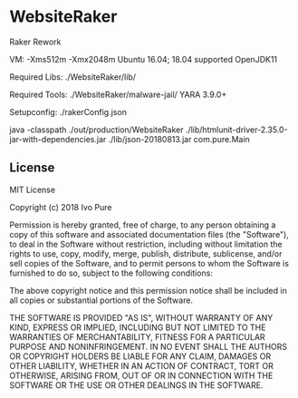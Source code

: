 # WebsiteRaker

Raker Rework

VM: -Xms512m -Xmx2048m
Ubuntu 16.04; 18.04 supported
OpenJDK11

Required Libs:
./WebsiteRaker/lib/

Required Tools:
./WebsiteRaker/malware-jail/
YARA 3.9.0+

Setupconfig: ./rakerConfig.json


java -classpath
./out/production/WebsiteRaker
./lib/htmlunit-driver-2.35.0-jar-with-dependencies.jar
./lib/json-20180813.jar
com.pure.Main


## License ##

MIT License

Copyright (c) 2018 Ivo Pure

Permission is hereby granted, free of charge, to any person obtaining a copy
of this software and associated documentation files (the "Software"), to deal
in the Software without restriction, including without limitation the rights
to use, copy, modify, merge, publish, distribute, sublicense, and/or sell
copies of the Software, and to permit persons to whom the Software is
furnished to do so, subject to the following conditions:

The above copyright notice and this permission notice shall be included in all
copies or substantial portions of the Software.

THE SOFTWARE IS PROVIDED "AS IS", WITHOUT WARRANTY OF ANY KIND, EXPRESS OR
IMPLIED, INCLUDING BUT NOT LIMITED TO THE WARRANTIES OF MERCHANTABILITY,
FITNESS FOR A PARTICULAR PURPOSE AND NONINFRINGEMENT. IN NO EVENT SHALL THE
AUTHORS OR COPYRIGHT HOLDERS BE LIABLE FOR ANY CLAIM, DAMAGES OR OTHER
LIABILITY, WHETHER IN AN ACTION OF CONTRACT, TORT OR OTHERWISE, ARISING FROM,
OUT OF OR IN CONNECTION WITH THE SOFTWARE OR THE USE OR OTHER DEALINGS IN THE
SOFTWARE.
